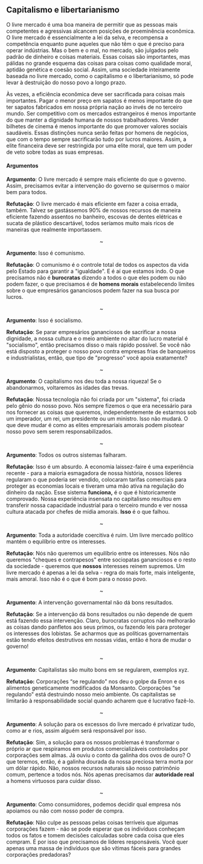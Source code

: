 ## Capitalismo e libertarianismo

O livre mercado é uma boa maneira de permitir que as pessoas mais competentes e agressivas alcancem posições de proeminência econômica. O livre mercado é essencialmente a lei da selva, e recompensa a competência enquanto pune aqueles que não têm o que é preciso para operar indústrias. Mas o bem e o mal, no mercado, são julgados pelo padrão de dinheiro e coisas materiais. Essas coisas são importantes, mas pálidas no grande esquema das coisas para coisas como qualidade moral, aptidão genética e coesão social. Assim, uma sociedade inteiramente baseada no livre mercado, como o capitalismo e o libertarianismo, só pode levar à destruição do nosso povo a longo prazo.

Às vezes, a eficiência econômica deve ser sacrificada para coisas mais importantes. Pagar o menor preço em sapatos é menos importante do que ter sapatos fabricados em nossa própria nação ao invés de no terceiro mundo. Ser competitivo com os mercados estrangeiros é menos importante do que manter a dignidade humana de nossos trabalhadores. Vender bilhetes de cinema é menos importante do que promover valores sociais saudáveis. Essas distinções nunca serão feitas por homens de negócios, que com o tempo sempre sacrificarão tudo por lucros maiores. Assim, a elite financeira deve ser restringida por uma elite moral, que tem um poder de veto sobre todas as suas empresas.

#### Argumentos

**Argumento**: O livre mercado é sempre mais eficiente do que o governo. Assim, precisamos evitar a intervenção do governo se quisermos o maior bem para todos.

**Refutação**: O livre mercado é mais eficiente em fazer a coisa errada, também. Talvez se gastássemos 90% de nossos recursos de maneira eficiente fazendo assentos no banheiro, escovas de dentes elétricas e sucata de plástico descartável, todos seríamos muito mais ricos de maneiras que realmente importassem.
<p align="center">~</p>

**Argumento**: Isso é comunismo.

**Refutação**: O comunismo é o controle total de todos os aspectos da vida pelo Estado para garantir a "igualdade". E é aí que estamos indo. O que precisamos não é **burocratas** dizendo a todos o que eles podem ou não podem fazer, o que precisamos é de **homens morais** estabelecendo limites sobre o que empresários gananciosos podem fazer na sua busca por lucros.
<p align="center">~</p>

**Argumento**: Isso é socialismo.

**Refutação**: Se parar empresários gananciosos de sacrificar a nossa dignidade, a nossa cultura e o meio ambiente no altar do lucro material é "socialismo", então precisamos disso o mais rápido possível. Se você não está disposto a proteger o nosso povo contra empresas frias de banqueiros e industrialistas, então, que tipo de "progresso" você apoia exatamente?
<p align="center">~</p>

**Argumento**: O capitalismo nos deu toda a nossa riqueza! Se o abandonarmos, voltaremos às idades das trevas.

**Refutação**: Nossa tecnologia não foi criada por um "sistema", foi criada pelo gênio do nosso povo. Nós sempre fizemos o que era necessário para nos fornecer as coisas que queremos, independentemente de estarmos sob um imperador, um rei, um presidente ou um ministro. Isso não mudará. O que deve mudar é como as elites empresariais amorais podem pisotear nosso povo sem serem responsabilizados.
<p align="center">~</p>

**Argumento**: Todos os outros sistemas falharam.

**Refutação**: Isso é um absurdo. A economia laissez-faire é uma experiência recente - para a maioria esmagadora de nossa história, nossos líderes regularam o que poderia ser vendido, colocaram tarifas comerciais para proteger as economias locais e tiveram uma mão ativa na regulação do dinheiro da nação. Esse sistema **funciona,** é o que é historicamente comprovado. Nossa experiência insensata no capitalismo resultou em transferir nossa capacidade industrial para o terceiro mundo e ver nossa cultura atacada por chefes de mídia amorais. **Isso** é o que falhou.
<p align="center">~</p>

**Argumento**: Toda a autoridade coercitiva é ruim. Um livre mercado político mantém o equilíbrio entre os interesses.

**Refutação**: Nós não queremos um equilíbrio entre os interesses. Nós não queremos "cheques e contrapesos" entre sociopatas gananciosos e o resto da sociedade - queremos que **nossos** interesses reinem supremos. Um livre mercado é apenas a lei da selva - regra do mais forte, mais inteligente, mais amoral. Isso não é o que é bom para o nosso povo.
<p align="center">~</p>

**Argumento**: A intervenção governamental não dá bons resultados.

**Refutação**: Se a intervenção dá bons resultados ou não depende de quem está fazendo essa intervenção. Claro, burocratas corruptos não melhorarão as coisas dando panfletos aos seus primos, ou fazendo leis para proteger os interesses dos lobistas. Se acharmos que as políticas governamentais estão tendo efeitos destrutivos em nossas vidas, então é hora de mudar o governo!
<p align="center">~</p>

**Argumento**: Capitalistas são muito bons em se regularem, exemplos xyz.

**Refutação:** Corporações “se regulando" nos deu o golpe da Enron e os alimentos geneticamente modificados da Monsanto. Corporações “se regulando" está destruindo nosso meio ambiente. Os capitalistas se limitarão à responsabilidade social quando acharem que é lucrativo fazê-lo.
<p align="center">~</p>

**Argumento**: A solução para os excessos do livre mercado é privatizar tudo, como ar e rios, assim alguém será responsável por isso.

**Refutação**: Sim, a solução para os nossos problemas é transformar o próprio ar que respiramos em produtos comercializáveis controlados por corporações sem almas. Já ouviu o conto da galinha dos ovos de ouro? O que teremos, então, é a galinha dourada da nossa preciosa terra morta por um dólar rápido. Não, nossos recursos naturais são nosso patrimônio comum, pertence a todos nós. Nós apenas precisamos dar **autoridade real** a homens virtuosos para cuidar disso.
<p align="center">~</p>

**Argumento**: Como consumidores, podemos decidir qual empresa nós apoiamos ou não com nosso poder de compra.

**Refutação**: Não culpe as pessoas pelas coisas terríveis que algumas corporações fazem - não se pode esperar que os indivíduos conheçam todos os fatos e tomem decisões calculadas sobre cada coisa que eles compram. É por isso que precisamos de líderes responsáveis. Você quer apenas uma massa de indivíduos que são vítimas fáceis para grandes corporações predadoras?

